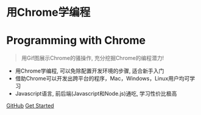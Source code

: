 <!-- _coverpage.md -->


# 用Chrome学编程
# Programming with Chrome

> 用Gif图展示Chrome的骚操作, 充分挖掘Chrome的编程潜力!


- 用Chrome学编程, 可以免除配置开发环境的步骤, 适合新手入门
- 借助Chrome可以开发出跨平台的程序，Mac，Windows，Linux用户均可学习
- Javascript语言, 前后端(Javascript和Node.js)通吃, 学习性价比极高

[GitHub](https://github.com/zhaoolee/ProgrammingWithChrome)
[Get Started](#docsify)